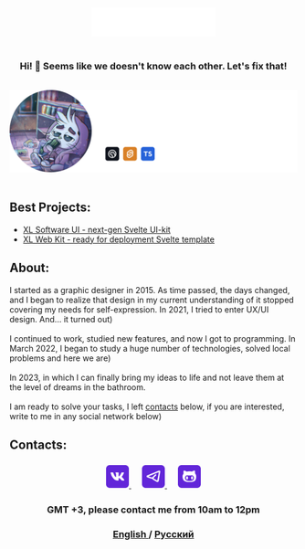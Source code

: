 <br/>
<br/>
<div align="middle">
  <a href="https://t.me/xlsoftware" target="_blank" rel="noreferrer">
    <img src="./img/logo.svg" height=50>
  </a>
</div>

#

<h3 align="center" style="margin-bottom: 15px;">
    <strong>Hi! 👋</strong> Seems like we doesn't know each other. Let's fix that!
</h3>

<br/>
<div align="middle">
    <img src="./img/badge-en.png" width=600>
</div>
<br/>

<h2 id="generate"><strong>Best Projects:</strong></h2>

-   <a href="https://github.com/xl-soft/ui">XL Software UI - next-gen Svelte UI-kit </a>
-   <a href="https://github.com/xl-soft/kit">XL Web Kit - ready for deployment Svelte template </a>
<h2 id="about"><strong>About:</strong></h2>

I started as a graphic designer in 2015. As time passed, the days changed, and I began to realize that design in my current understanding of it stopped covering my needs for self-expression. In 2021, I tried to enter UX/UI design. And... it turned out) <br/><br/>
I continued to work, studied new features, and now I got to programming. In March 2022, I began to study a huge number of technologies, solved local problems and here we are) <br/><br/>
In 2023, in which I can finally bring my ideas to life and not leave them at the level of dreams in the bathroom.<br/><br/>
I am ready to solve your tasks, I left <a href="#contacts">contacts</a>  below, if you are interested, write to me in any social network below)

<h2 id="contacts"><strong>Contacts:</strong></h2>

<h3 align="center">
    <a href="https://vk.me/xlsoftware" target="_blank" rel="noreferrer">
        <img src="./img/vk.png" height=40>
    </a>
    ㅤ
    <a href="https://t.me/xlsoftware" target="_blank" rel="noreferrer">
        <img src="./img/tg.png" height=40>
    </a>
    ㅤ
    <a href="https://github.com/xl-soft" target="_blank" rel="noreferrer">
        <img src="./img/github.png" height=40>
    </a>
</h3>


<h3 align="center">
    GMT +3, please contact me from 10am to 12pm
</h3>

<h3 align="center"> 
    <a href="https://github.com/xl-soft/xl-soft/blob/master/README.md" target="_blank" rel="noreferrer">
        English
    </a>
    /
    <a href="https://github.com/xl-soft/xl-soft/blob/master/README.ru.md" target="_blank" rel="noreferrer">
        Русский
    </a>
</h3>

